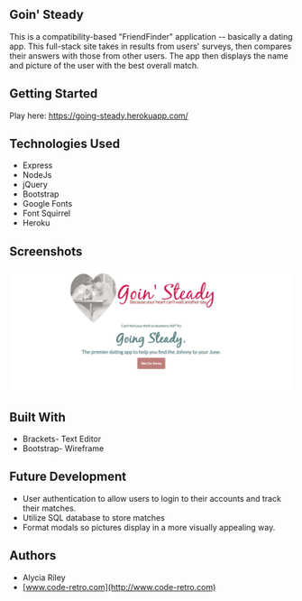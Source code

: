 
## Goin' Steady
This is a compatibility-based "FriendFinder" application -- basically a dating app. This full-stack site takes in results from users' surveys, then compares their answers with those from other users. The app then displays the name and picture of the user with the best overall match.

## Getting Started
Play here: https://going-steady.herokuapp.com/

## Technologies Used
- Express
- NodeJs
- jQuery 
- Bootstrap
- Google Fonts
- Font Squirrel
- Heroku


## Screenshots

![Main](public/images/screenshot2.PNG)


## Built With

- Brackets- Text Editor
- Bootstrap- Wireframe

## Future Development

- User authentication to allow users to login to their accounts and track their matches.
- Utilize SQL database to store matches
- Format modals so pictures display in a more visually appealing way. 

## Authors

* Alycia Riley
* [www.code-retro.com](http://www.code-retro.com)

